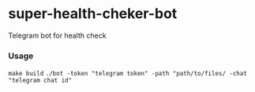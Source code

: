 # super-health-cheker-bot
Telegram bot for health check

### Usage

`make build`
`./bot -token "telegram token" -path "path/to/files/ -chat "telegram chat id"`
